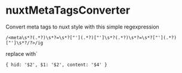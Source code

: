 # nuxtMetaTagsConverter
Convert meta tags to nuxt style with this simple regexpression

`/<meta\s*?(.*?)\s*?=\s*?["'](.*?)["']\s*?(.*?)\s*?=\s*?["'](.*?)["']\s*?/?>/ig`

replace with`

`{ hid: '$2', $1: '$2', content: '$4' }`

